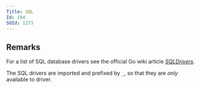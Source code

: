 ```yaml
---
Title: SQL
Id: 194
SOId: 1273
---
```


## Remarks
For a list of SQL database drivers see the official Go wiki article *[SQLDrivers](https://github.com/golang/go/wiki/SQLDrivers)*.

The SQL drivers are imported and prefixed by `_`, so that they are *only* available to driver.
